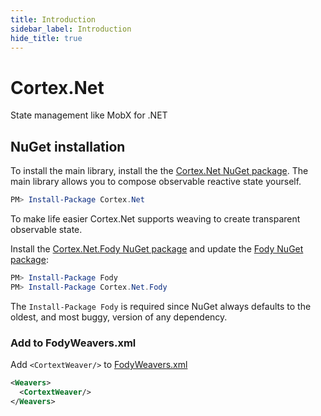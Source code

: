 ```yaml
---
title: Introduction
sidebar_label: Introduction
hide_title: true
---
```


# Cortex.Net

State management like MobX for .NET

## NuGet installation

To install the main library, install the the [Cortex.Net NuGet package](https://nuget.org/packages/Cortex.Net/). The main library allows you to compose observable reactive state yourself.

```powershell
PM> Install-Package Cortex.Net
```
To make life easier Cortex.Net supports weaving to create transparent observable state.

Install the [Cortex.Net.Fody NuGet package](https://nuget.org/packages/Cortex.Net.Fody/) and update the [Fody NuGet package](https://nuget.org/packages/Fody/):

```powershell
PM> Install-Package Fody
PM> Install-Package Cortex.Net.Fody
```

The `Install-Package Fody` is required since NuGet always defaults to the oldest, and most buggy, version of any dependency.


### Add to FodyWeavers.xml

Add `<CortextWeaver/>` to [FodyWeavers.xml](https://github.com/Fody/Home/blob/master/pages/usage.md#add-fodyweaversxml)

```xml
<Weavers>
  <CortextWeaver/>
</Weavers>
